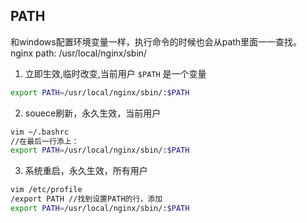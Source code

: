 ## PATH
和windows配置环境变量一样，执行命令的时候也会从path里面一一查找。
nginx path: /usr/local/nginx/sbin/
1. 立即生效,临时改变,当前用户 `$PATH` 是一个变量
```bash
export PATH=/usr/local/nginx/sbin/:$PATH
```
2. souece刷新，永久生效，当前用户
```bash
vim ~/.bashrc 
//在最后一行添上：
export PATH=/usr/local/nginx/sbin/:$PATH
```
3. 系统重启，永久生效，所有用户
```bash
vim /etc/profile
/export PATH //找到设置PATH的行，添加
export PATH=/usr/local/nginx/sbin/:$PATH
```

